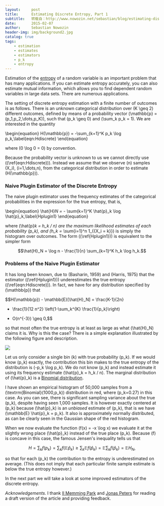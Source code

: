 ```yaml
---
layout:     post
title:      Estimating Discrete Entropy, Part 1
subtitle:   转载自：http://www.nowozin.net/sebastian/blog/estimating-discrete-entropy-part-1.html
date:       2015-02-07
author:     Sebastian Nowozin
header-img: img/background2.jpg
catalog: true
tags:
    - estimation
    - estimates
    - estimators
    - p_k
    - entropy
---
```


Estimation of the
[entropy](http://en.wikipedia.org/wiki/Entropy_%28information_theory%29) of a
random variable is an important problem that has many applications.
If you can estimate entropy accurately, you can also estimate mutual
information, which allows
you to find dependent random variables in large data sets.
There are numerous
applications.

The setting of discrete entropy estimation with a finite number of outcomes is
as follows.
There is an unknown categorical distribution over \(K \geq 2\) different
outcomes, defined by means of a probability vector
\(\mathbb{p} = (p_1,p_2,\dots,p_K)\), such that \(p_k \geq 0\) and
\(\sum_k p_k = 1\).
We are interested in the quantity

\begin{equation}
H(\mathbb{p}) = -\sum_{k=1}^K p_k \log p_k,\label{eqn:Hdiscrete}
\end{equation}

where \(0 \log 0 = 0\) by convention.

Because the probability vector is unknown to us we cannot directly use
\((\ref{eqn:Hdiscrete})\).
Instead we assume that we observe \(n\) samples \(X_i\), \(i=1,\dots,n\), from the
categorical distribution in order to estimate \(H(\mathbb{p})\).

### Naive Plugin Estimator of the Discrete Entropy

The naive plugin estimator uses the frequency estimates of the categorical
probabilities in the expression for the true entropy, that is,

\begin{equation}
\hat{H}_N = - \sum_{k=1}^K \hat{p}_k \log \hat{p}_k,\label{Hplugin1}
\end{equation}

where \(\hat{p}_k = h_k / n\) are the maximum likelihood estimates of each
probability \(p_k\), and \(h_k = \sum_{i=1}^n 1_{\{X_i = k\}}\) is simply the
histogram over outcomes.
The form \((\ref{Hplugin1})\) is equivalent to the simpler form

$$\hat{H}_N = \log n - \frac{1}{n} \sum_{k=1}^K h_k \log h_k.$$

### Problems of the Naive Plugin Estimator

It has long been known, due to (Basharin,
1959) and (Harris,
1975) that the estimator
\((\ref{Hplugin1})\) underestimates the true entropy \((\ref{eqn:Hdiscrete})\).
In fact, we have for any distribution specified by \(\mathbb{p}\) that

$$H(\mathbb{p}) - \mathbb{E}[\hat{H}_N] =
 \frac{K-1}{2n}
 - \frac{1}{12 n^2} \left(1-\sum_k^{K} \frac{1}{p_k}\right)
 + O(n^{-3}) \geq 0,$$

so that most often the true entropy is at least as large as what \(\hat{H}_N\)
claims it is.
Why is this the case? There is a simple explanation illustrated by
the following figure and description.

![](http://www.nowozin.net/sebastian/blog/images/entropy-estimation-1-bias.svg)


Let us only consider a single bin \(k\) with true probability \(p_k\).
If we would know \(p_k\) exactly, the contribution this bin makes to the true
entropy of the distribution is \(-p_k \log p_k\).
We do not know \(p_k\) and instead estimate it using its frequency estimate
\(\hat{p}_k = h_k / n\). The marginal distribution of \(\hat{p}_k\) is a
[Binomial distribution](http://en.wikipedia.org/wiki/Binomial_distribution).

I have shown an empirical histogram of 50,000 samples from a
\(\textrm{Binomial}(1000,p_k)\) distribution in red, where \(p_k=0.27\) in this
case. As you can see, there is significant sampling variance about the true
\(p_k\), despite having seen 1,000 samples. It is however exactly centered at
\(p_k\) because \(\hat{p}_k\) is an *unbiased* estimate of \(p_k\), that is we have
\(\mathbb{E} \hat{p}_k = p_k\). It also is approximately
normally
distributed,
as can be clearly seen in the Gaussian shape of the red histogram.

When we now evaluate the function \(f(x) = -x \log x\) we evaluate it at the
slightly wrong place \(\hat{p}_k\) instead of the true place \(p_k\).
Because \(f\) is concave in this case, the famous Jensen's
inequality tells us that

$$H = \sum_k f(p_k) = \sum_k f(\mathbb{E} \hat{p}_k) \geq \sum_k \mathbb{E}
f(\hat{p}_k) = \mathbb{E} \sum_k f(\hat{p}_k) = \mathbb{E} H_N,$$

so that for each \(p_k\) the contribution to the entropy is underestimated on
average. (This does not imply that each particular finite sample estimate is
below the true entropy however.)

In the next part we will take a look at some improved estimators of the
discrete entropy.

*Acknowledgements*. I thank [Il Memming Park](http://www.memming.com/) and
[Jonas Peters](http://ei.is.tuebingen.mpg.de/person/jpeters)
for reading a draft version of the article and providing feedback.
